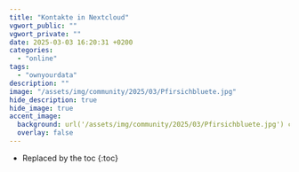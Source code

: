 ```yaml
---
title: "Kontakte in Nextcloud"
vgwort_public: ""
vgwort_private: ""
date: 2025-03-03 16:20:31 +0200
categories:
  - "online"
tags:
  - "ownyourdata"
description: ""
image: "/assets/img/community/2025/03/Pfirsichbluete.jpg"
hide_description: true
hide_image: true
accent_image:
  background: url('/assets/img/community/2025/03/Pfirsichbluete.jpg') center/cover
  overlay: false
---
```


* Replaced by the toc
{:toc}

